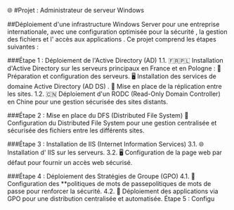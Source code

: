 🌐 #Projet : Administrateur de serveur Windows

##Déploiement d'une infrastructure Windows Server pour une entreprise internationale, avec une configuration optimisée pour la sécurité , la gestion des fichiers et l' accès aux applications . Ce projet comprend les étapes suivantes :

###Étape 1 : Déploiement de l'Active Directory (AD)
1.1. 🇫🇷🇵🇱 Installation d'Active Directory sur les serveurs principaux en France et en Pologne :
🔧 Préparation et configuration des serveurs.
🖥️ Installation des services de domaine Active Directory (AD DS) .
🔄 Mise en place de la réplication entre les sites.
1.2. 🇨🇳 Déploiement d'un RODC (Read-Only Domain Controller) en Chine pour une gestion sécurisée des sites distants.

###Étape 2 : Mise en place du DFS (Distributed File System)
📁 Configuration du Distributed File System pour une gestion centralisée et sécurisée des fichiers entre les différents sites.

###Étape 3 : Installation de IIS (Internet Information Services)
3.1. 🌐 Installation d' IIS sur les serveurs.
3.2. 🖥️ Configuration de la page web par défaut pour fournir un accès web sécurisé.

###Étape 4 : Déploiement des Stratégies de Groupe (GPO)
4.1. 🔐 Configuration des **politiques de mots de passepolitiques de mots de passe pour renforcer la sécurité.
4.2. 🚀 Déploiement des applications via GPO pour une distribution centralisée et automatisée.
Étape 5 : Configu
